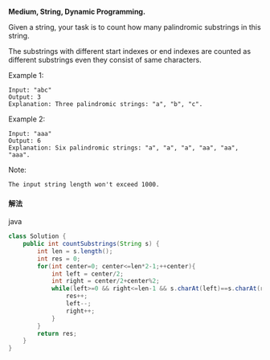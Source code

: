 **Medium,
String, Dynamic Programming.**

Given a string, your task is to count how many palindromic substrings in this string.

The substrings with different start indexes or end indexes are counted as different substrings even they consist of same characters.

Example 1:
```
Input: "abc"
Output: 3
Explanation: Three palindromic strings: "a", "b", "c".
``` 

Example 2:
```
Input: "aaa"
Output: 6
Explanation: Six palindromic strings: "a", "a", "a", "aa", "aa", "aaa".
```

Note:
```
The input string length won't exceed 1000.
```

#### 解法

java
```java
class Solution {
    public int countSubstrings(String s) {
        int len = s.length();
        int res = 0;
        for(int center=0; center<=len*2-1;++center){
            int left = center/2;
            int right = center/2+center%2;
            while(left>=0 && right<=len-1 && s.charAt(left)==s.charAt(right)){
                res++;
                left--;
                right++;
            }
        }
        return res;
    }
}
```